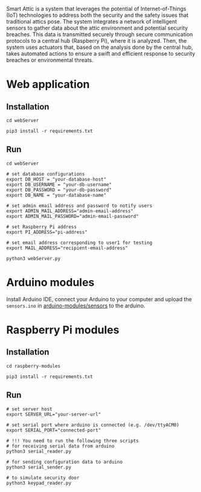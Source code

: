 Smart Attic is a system that leverages the potential of Internet-of-Things (IoT) technologies 
to address both the security and the safety issues that traditional attics pose. 
The system integrates a network of intelligent sensors to gather data about the attic environment 
and potential security breaches. This data is transmitted securely through secure 
communication protocols to a central hub (Raspberry Pi), where it is analyzed. Then, the system 
uses actuators that, based on the analysis done by the central hub, takes automated actions 
to ensure a swift and efficient response to security breaches or environmental threats.

# Web application

## Installation

```
cd webServer

pip3 install -r requirements.txt
```

## Run

```
cd webServer

# set database configurations
export DB_HOST = "your-database-host"
export DB_USERNAME = "your-db-username"
export DB_PASSWORD = "your-db-password"
export DB_NAME = "your-database-name"

# set admin email address and password to notify users
export ADMIN_MAIL_ADDRESS="admin-email-address"
export ADMIN_MAIL_PASSWORD="admin-email-password"

# set Raspberry Pi address
export PI_ADDRESS="pi-address"

# set email address corresponding to user1 for testing
export MAIL_ADDRESS="recipient-email-address"

python3 webServer.py
```

# Arduino modules

Install Arduino IDE, connect your Arduino to your computer and upload the `sensors.ino` in [arduino-modules/sensors](arduino-modules/sensors) to the arduino.

# Raspberry Pi modules

## Installation

```
cd raspberry-modules

pip3 install -r requirements.txt
```

## Run

```
# set server host
export SERVER_URL="your-server-url"

# set serial port where arduino is connected (e.g. /dev/ttyACM0)
export SERIAL_PORT="connected-port"

# !!! You need to run the following three scripts
# for receiving serial data from arduino
python3 serial_reader.py

# for sending configuration data to arduino
python3 serial_sender.py

# to simulate security door
python3 keypad_reader.py
```
